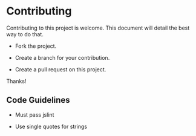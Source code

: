# Contributing
Contributing to this project is welcome.  This document will detail the best
way to do that.

- Fork the project.

- Create a branch for your contribution.

- Create a pull request on this project.

Thanks!


## Code Guidelines
- Must pass jslint

- Use single quotes for strings
